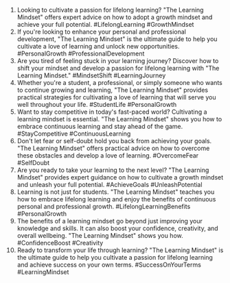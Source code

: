 1. Looking to cultivate a passion for lifelong learning? "The Learning Mindset" offers expert advice on how to adopt a growth mindset and achieve your full potential. #LifelongLearning #GrowthMindset
2. If you're looking to enhance your personal and professional development, "The Learning Mindset" is the ultimate guide to help you cultivate a love of learning and unlock new opportunities. #PersonalGrowth #ProfessionalDevelopment
3. Are you tired of feeling stuck in your learning journey? Discover how to shift your mindset and develop a passion for lifelong learning with "The Learning Mindset." #MindsetShift #LearningJourney
4. Whether you're a student, a professional, or simply someone who wants to continue growing and learning, "The Learning Mindset" provides practical strategies for cultivating a love of learning that will serve you well throughout your life. #StudentLife #PersonalGrowth
5. Want to stay competitive in today's fast-paced world? Cultivating a learning mindset is essential. "The Learning Mindset" shows you how to embrace continuous learning and stay ahead of the game. #StayCompetitive #ContinuousLearning
6. Don't let fear or self-doubt hold you back from achieving your goals. "The Learning Mindset" offers practical advice on how to overcome these obstacles and develop a love of learning. #OvercomeFear #SelfDoubt
7. Are you ready to take your learning to the next level? "The Learning Mindset" provides expert guidance on how to cultivate a growth mindset and unleash your full potential. #AchieveGoals #UnleashPotential
8. Learning is not just for students. "The Learning Mindset" teaches you how to embrace lifelong learning and enjoy the benefits of continuous personal and professional growth. #LifelongLearningBenefits #PersonalGrowth
9. The benefits of a learning mindset go beyond just improving your knowledge and skills. It can also boost your confidence, creativity, and overall wellbeing. "The Learning Mindset" shows you how. #ConfidenceBoost #Creativity
10. Ready to transform your life through learning? "The Learning Mindset" is the ultimate guide to help you cultivate a passion for lifelong learning and achieve success on your own terms. #SuccessOnYourTerms #LearningMindset


